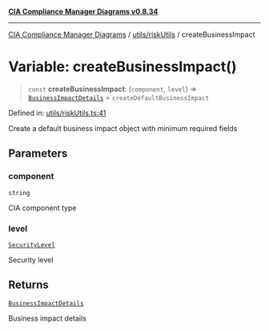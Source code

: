 [**CIA Compliance Manager Diagrams v0.8.34**](../../../README.md)

***

[CIA Compliance Manager Diagrams](../../../modules.md) / [utils/riskUtils](../README.md) / createBusinessImpact

# Variable: createBusinessImpact()

> `const` **createBusinessImpact**: (`component`, `level`) => [`BusinessImpactDetails`](../../../types/interfaces/BusinessImpactDetails.md) = `createDefaultBusinessImpact`

Defined in: [utils/riskUtils.ts:41](https://github.com/Hack23/cia-compliance-manager/blob/a33140701dae02a85d2f0d957645dda4d2c4da41/src/utils/riskUtils.ts#L41)

Create a default business impact object with minimum required fields

## Parameters

### component

`string`

CIA component type

### level

[`SecurityLevel`](../../../types/cia/type-aliases/SecurityLevel.md)

Security level

## Returns

[`BusinessImpactDetails`](../../../types/interfaces/BusinessImpactDetails.md)

Business impact details
